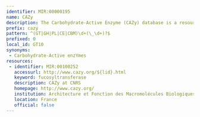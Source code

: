 ```yaml
---
identifier: MIR:00000195
name: CAZy
description: The Carbohydrate-Active Enzyme (CAZy) database is a resource specialized in enzymes that build and breakdown complex carbohydrates and glycoconjugates. These enzymes are classified into families based on structural features.
prefix: cazy
pattern: ^(GT|GH|PL|CE|CBM)\d+(\_\d+)?$
prefixed: 0
local_id: GT10
synonyms:
 - Carbohydrate-Active enzYmes
resources:
 - identifier: MIR:00100252
   accessurl: http://www.cazy.org/${lid}.html
   keyword: fucosyltransferase
   description: CAZy at CNRS
   homepage: http://www.cazy.org/
   institution: Architecture et Fonction des Macromolécules Biologiques, CNRS, Marseille
   location: France
   official: false
---
```

